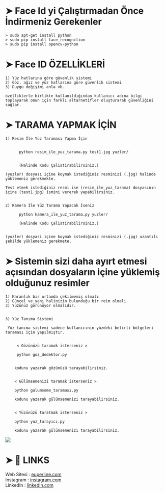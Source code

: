 # ➤ Face Id yi Çalıştırmadan Önce İndirmeniz Gerekenler
```
> sudo apt-get install python
> sudo pip install face_recognition
> sudo pip install opencv-python
```

# ➤ Face ID ÖZELLİKLERİ
```
1) Yüz hatlarına göre güvenlik sistemi
2) Göz, ağız ve yüz hatlarına göre güvenlik sistemi
3) Duygu değişimi anla vb.

özelliklerle birlikte kullanıldığından kullanıcı adına bilgi toplayarak onun için farklı altarnetifler oluşturarak güvenliğini sağlar.
```

# ➤ TARAMA YAPMAK İÇİN
```
1) Resim İle Yüz Taraması Yapma İçin


      python resim_ile_yuz_tarama.py test1.jpg yuzler/


      (Halinde Kodu Çalistirabilirsiniz.)

(yuzler) dosyası içine koymak istediğiniz resminizi (.jpg) halinde yüklemeniz gerekmekte.

Test etmek istediğiniz resmi ise (resim_ile_yuz_tarama) dosyasının içine (test1.jpg) ismini vererek yapabilirsiniz.


2) Kamera İle Yüz Tarama Yapacak İseniz

      python kamera_ile_yuz_tarama.py yuzler/

      (Halinde Kodu Çalistirabilirsiniz.)


(yuzler) dosyasi içine koymak istediğiniz resminizi (.jpg) uzantılı şekilde yüklemeniz gerekmete.
```

# ➤  Sistemin sizi daha ayırt etmesi açısından dosyaların içine yüklemiş olduğunuz resimler
```
1) Karanlık bir ortamda çekilmemiş olmalı
2) Güncel ve yeni halinizin bulunduğu bir reim olmalı
3) Yüzünüz görünüyor olmalıdır.


3) Yüz Tanıma Sistemi

 Yüz tanıma sistemi sadece kullanıcının yüzdeki belirli bölgeleri taraması için yapılmıştır.


     < Gözünüzü taramak isterseniz >

     python goz_dedektor.py


    kodunu yazarak gözünüzü tarayabilirsiniz.


    < Gülümsemenizi taramak isterseniz >

    python gulumseme_taraması.py

    kodunu yazarak gülümsemenizi tarayabilirsiniz.


    < Yüzünüzü taratmak isterseniz >

    python yuz_tarayıcı.py

    kodunu yazarak gülümsemenizi tarayabilirsiniz.
```

![](yuz.jpeg)

# ➤ :book: LINKS

Web Sitesi : [euperline.com](euperline.com)
</br>
Instagram : [instagram.com](https://www.instagram.com/euperlineofficial/)
</br>
LinkedIn :  [linkedin.com](https://www.linkedin.com/company/euperline/)
